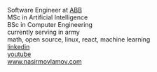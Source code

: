  Software Engineer at  <a href="https://abb-bank.az">ABB</a>
 <br/>
MSc in Artificial Intelligence
<br/>
BSc in Computer Engineering
<br/>
currently serving in army
<br/>
math, open source, linux, react, machine learning
<br/>
  <a href="https://az.linkedin.com/in/nasir-movlamov-322ab21b4">linkedin</a><br>
  <a href="https://www.youtube.com/channel/UCmE8Psks_-SDw9iG1nn6MpQ">youtube</a>
<br/>
 <a href="https://www.nasirmovlamov.me">www.nasirmovlamov.com </a>
